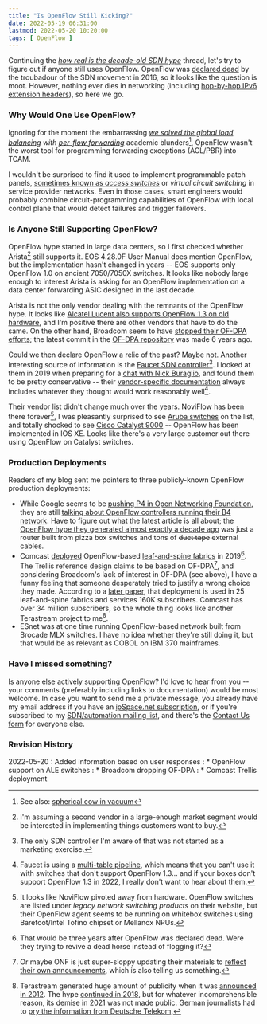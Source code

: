 ```yaml
---
title: "Is OpenFlow Still Kicking?"
date: 2022-05-19 06:31:00
lastmod: 2022-05-20 10:20:00
tags: [ OpenFlow ]
---
```

Continuing the _[how real is the decade-old SDN hype](/2022/05/network-hardware-disaggregation-2022.html)_ thread, let's try to figure out if anyone still uses OpenFlow. OpenFlow was [declared dead](/2016/12/response-on-death-of-openflow.html) by the troubadour of the SDN movement in 2016, so it looks like the question is moot. However, nothing ever dies in networking (including [hop-by-hop IPv6 extension headers](https://blog.ipspace.net/2022/04/hop-by-hop-pmtud.html)), so here we go.

### Why Would One Use OpenFlow?

Ignoring for the moment the embarrassing _[we solved the global load balancing](https://blog.ipspace.net/2011/10/openflow-and-state-explosion.html) with [per-flow forwarding](https://blog.ipspace.net/2022/03/flow-based-forwarding.html)_ academic blunders[^SCOW], OpenFlow wasn't the worst tool for programming forwarding exceptions (ACL/PBR) into TCAM.
<!--more-->
I wouldn't be surprised to find it used to implement programmable patch panels, [sometimes known as *access switches*](https://blog.ipspace.net/2015/12/running-open-daylight-in-production.html) or *virtual circuit switching* in service provider networks. Even in those cases, smart engineers would probably combine circuit-programming capabilities of OpenFlow with local control plane that would detect failures and trigger failovers.

[^SCOW]: See also: [spherical cow in vacuum](https://en.wikipedia.org/wiki/Spherical_cow)

### Is Anyone Still Supporting OpenFlow?

OpenFlow hype started in large data centers, so I first checked whether Arista[^ARISTA] still supports it. EOS 4.28.0F User Manual does mention OpenFlow, but the implementation hasn't changed in years -- EOS supports only OpenFlow 1.0 on ancient 7050/7050X switches. It looks like nobody large enough to interest Arista is asking for an OpenFlow implementation on a data center forwarding ASIC designed in the last decade.

Arista is not the only vendor dealing with the remnants of the OpenFlow hype. It looks like [Alcatel Lucent also supports OpenFlow 1.3 on old hardware](https://blog.ipspace.net/2022/05/openflow-still-kicking.html#1269), and I'm positive there are other vendors that have to do the same. On the other hand, Broadcom seem to have [stopped their OF-DPA efforts](https://twitter.com/networkservice/status/1527279230383337474); the latest commit in the [OF-DPA repository](https://github.com/Broadcom-Switch/of-dpa) was made 6 years ago.

[^ARISTA]: I'm assuming a second vendor in a large-enough market segment would be interested in implementing things customers want to buy.

Could we then declare OpenFlow a relic of the past? Maybe not. Another interesting source of information is the [Faucet SDN controller](https://docs.faucet.nz/en/latest/)[^FAUCET]. I looked at them in 2019 when preparing for a [chat with Nick Buraglio](https://blog.ipspace.net/2019/04/using-faucet-to-build-sc18-network-with.html), and found them to be pretty conservative -- their [vendor-specific documentation](https://docs.faucet.nz/en/latest/vendors/index.html) always includes whatever they thought would work reasonably well[^PIPELINE].

[^FAUCET]: The only SDN controller I'm aware of that was not started as a marketing exercise.

[^PIPELINE]: Faucet is using a [multi-table pipeline](https://docs.faucet.nz/en/latest/architecture.html#faucet-openflow-switch-pipeline), which means that you can't use it with switches that don't support OpenFlow 1.3... and if your boxes don't support OpenFlow 1.3 in 2022, I really don't want to hear about them.

Their vendor list didn't change much over the years. NoviFlow has been there forever[^NOVIFLOW], I was pleasantly surprised to see [Aruba switches](https://docs.faucet.nz/en/latest/vendors/hpe/README_Aruba.html) on the list, and totally shocked to see [Cisco Catalyst 9000](https://docs.faucet.nz/en/latest/vendors/cisco/README_Cisco.html) -- OpenFlow has been implemented in IOS XE. Looks like there's a very large customer out there using OpenFlow on Catalyst switches.

[^NOVIFLOW]: It looks like NoviFlow pivoted away from hardware. OpenFlow switches are listed under _legacy network switching products_ on their website, but their OpenFlow agent seems to be running on whitebox switches using Barefoot/Intel Tofino chipset or Mellanox NPUs.

### Production Deployments

Readers of my blog sent me pointers to three publicly-known OpenFlow production deployments:

* While Google seems to be [pushing P4 in Open Networking Foundation](https://blog.ipspace.net/2022/05/network-hardware-disaggregation-2022.html#1237), they are still [talking about OpenFlow controllers running their B4 network](https://www.usenix.org/system/files/nsdi21-ferguson.pdf). Have to figure out what the latest article is all about; the [OpenFlow hype they generated almost exactly a decade ago](https://blog.ipspace.net/2012/05/openflow-google-brilliant-but-not.html) was just a router built from pizza box switches and tons of ~~duct tape~~ external cables.
* Comcast [deployed](https://techblog.comsoc.org/2019/09/14/comcast-puts-onf-trellis-software-into-production/) OpenFlow-based [leaf-and-spine fabrics](https://opennetworking.org/reference-designs/trellis/) in 2019[^DEADHORSE]. The Trellis reference design claims to be based on OF-DPA[^TRELLIS], and considering Broadcom's lack of interest in OF-DPA (see above), I have a funny feeling that someone desperately tried to justify a wrong choice they made. According to a [later paper](https://dl.ifip.org/db/conf/ondm/ondm2021/1570726812.pdf), that deployment is used in 25 leaf-and-spine fabrics and services 160K subscribers. Comcast has over 34 million subscribers, so the whole thing looks like another Terastream project to me[^TS].
* ESnet was at one time running OpenFlow-based network built from Brocade MLX switches. I have no idea whether they're still doing it, but that would be as relevant as COBOL on IBM 370 mainframes.

[^DEADHORSE]: That would be three years after OpenFlow was declared dead. Were they trying to revive a dead horse instead of flogging it?

[^TRELLIS]: Or maybe ONF is just super-sloppy updating their materials to [reflect their own announcements](https://opennetworking.org/news-and-events/blog/stratum-now-powers-trellis-and-odtn-opening-the-door-to-embedding-network-functions-into-the-fabric/), which is also telling us something.

[^TS]: Terastream generated huge amount of publicity when it was [announced in 2012](https://www.telekom.com/en/media/media-information/archive/deutsche-telekom-tests-terastream-the-network-of-the-future-in-croatia-358444). The hype [continued in 2018](https://www.lightreading.com/automation/dts-terastream-a-bigger-splash/d/d-id/746072), but for whatever incomprehensible reason, its demise in 2021 was not made public. German journalists had to [pry the information from Deutsche Telekom](https://www.golem.de/news/terastream-telekom-stellt-pilotprojekt-fuer-revolution-von-glasfaser-ein-2103-155159.html).

### Have I missed something?

Is anyone else actively supporting OpenFlow? I'd love to hear from you -- your comments (preferably including links to documentation) would be most welcome. In case you want to send me a private message, you already have my email address if you have an [ipSpace.net subscription](https://www.ipspace.net/Subscription/), or if you're subscribed to my [SDN/automation mailing list](https://www.ipspace.net/Subscribe/Five_SDN_Tips), and there's the [Contact Us form](https://www.ipspace.net/Contact) for everyone else.

### Revision History

2022-05-20
: Added information based on user responses
: * OpenFlow support on ALE switches
: * Broadcom dropping OF-DPA
: * Comcast Trellis deployment
